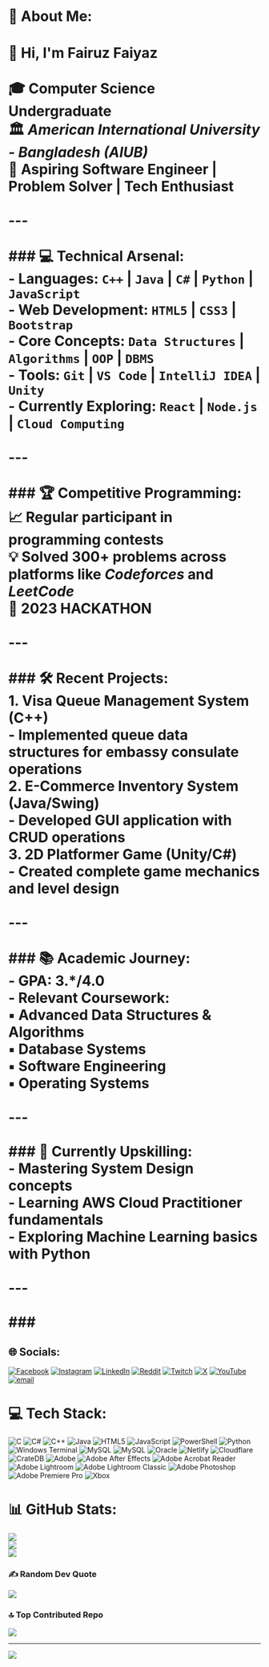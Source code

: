 # 💫 About Me:
# 👋 Hi, I'm Fairuz Faiyaz <br><br>🎓 **Computer Science Undergraduate**  <br>🏛️ *American International University - Bangladesh (AIUB)*  <br>🚀 **Aspiring Software Engineer** | **Problem Solver** | **Tech Enthusiast**<br><br>---<br><br>### 💻 Technical Arsenal:<br>- **Languages**: `C++` | `Java` | `C#` | `Python` | `JavaScript`<br>- **Web Development**: `HTML5` | `CSS3` | `Bootstrap` <br>- **Core Concepts**: `Data Structures` | `Algorithms` | `OOP` | `DBMS`<br>- **Tools**: `Git` | `VS Code` | `IntelliJ IDEA` | `Unity`<br>- **Currently Exploring**: `React` | `Node.js` | `Cloud Computing`<br><br>---<br><br>### 🏆 Competitive Programming:<br>📈 Regular participant in programming contests  <br>💡 Solved **300+** problems across platforms like *Codeforces* and *LeetCode*  <br>🥇 2023 HACKATHON<br><br>---<br><br>### 🛠️ Recent Projects:<br>1. **Visa Queue Management System** (C++)  <br>   - Implemented queue data structures for embassy consulate operations<br>2. **E-Commerce Inventory System** (Java/Swing)  <br>   - Developed GUI application with CRUD operations<br>3. **2D Platformer Game** (Unity/C#)  <br>   - Created complete game mechanics and level design<br><br>---<br><br>### 📚 Academic Journey:<br>- **GPA**: 3.*/4.0 <br>- **Relevant Coursework**:  <br>  ▪️ Advanced Data Structures & Algorithms  <br>  ▪️ Database Systems  <br>  ▪️ Software Engineering  <br>  ▪️ Operating Systems<br><br>---<br><br>### 🌱 Currently Upskilling:<br>- Mastering **System Design** concepts<br>- Learning **AWS Cloud Practitioner** fundamentals<br>- Exploring **Machine Learning** basics with Python<br><br>---<br><br>### 


## 🌐 Socials:
[![Facebook](https://img.shields.io/badge/Facebook-%231877F2.svg?logo=Facebook&logoColor=white)](https://facebook.com/fairuzfaiyaz) [![Instagram](https://img.shields.io/badge/Instagram-%23E4405F.svg?logo=Instagram&logoColor=white)](https://instagram.com/faiyaz06.12) [![LinkedIn](https://img.shields.io/badge/LinkedIn-%230077B5.svg?logo=linkedin&logoColor=white)](https://linkedin.com/in/fairuzfaiyaz) [![Reddit](https://img.shields.io/badge/Reddit-%23FF4500.svg?logo=Reddit&logoColor=white)](https://reddit.com/user/Big-Juggernaut5066) [![Twitch](https://img.shields.io/badge/Twitch-%239146FF.svg?logo=Twitch&logoColor=white)](https://twitch.tv/fairuzfaiyaz06) [![X](https://img.shields.io/badge/X-black.svg?logo=X&logoColor=white)](https://x.com/FairuzFaiyaz) [![YouTube](https://img.shields.io/badge/YouTube-%23FF0000.svg?logo=YouTube&logoColor=white)](https://youtube.com/@7paingaming209) [![email](https://img.shields.io/badge/Email-D14836?logo=gmail&logoColor=white)](mailto:fairuzfaiyaz2002@icloud.com) 

# 💻 Tech Stack:
![C](https://img.shields.io/badge/c-%2300599C.svg?style=for-the-badge&logo=c&logoColor=white) ![C#](https://img.shields.io/badge/c%23-%23239120.svg?style=for-the-badge&logo=csharp&logoColor=white) ![C++](https://img.shields.io/badge/c++-%2300599C.svg?style=for-the-badge&logo=c%2B%2B&logoColor=white) ![Java](https://img.shields.io/badge/java-%23ED8B00.svg?style=for-the-badge&logo=openjdk&logoColor=white) ![HTML5](https://img.shields.io/badge/html5-%23E34F26.svg?style=for-the-badge&logo=html5&logoColor=white) ![JavaScript](https://img.shields.io/badge/javascript-%23323330.svg?style=for-the-badge&logo=javascript&logoColor=%23F7DF1E) ![PowerShell](https://img.shields.io/badge/PowerShell-%235391FE.svg?style=for-the-badge&logo=powershell&logoColor=white) ![Python](https://img.shields.io/badge/python-3670A0?style=for-the-badge&logo=python&logoColor=ffdd54) ![Windows Terminal](https://img.shields.io/badge/Windows%20Terminal-%234D4D4D.svg?style=for-the-badge&logo=windows-terminal&logoColor=white) ![MySQL](https://img.shields.io/badge/mysql-4479A1.svg?style=for-the-badge&logo=mysql&logoColor=white) ![MySQL](https://img.shields.io/badge/mysql-4479A1.svg?style=for-the-badge&logo=mysql&logoColor=white) ![Oracle](https://img.shields.io/badge/Oracle-F80000?style=for-the-badge&logo=oracle&logoColor=white) ![Netlify](https://img.shields.io/badge/netlify-%23000000.svg?style=for-the-badge&logo=netlify&logoColor=#00C7B7) ![Cloudflare](https://img.shields.io/badge/Cloudflare-F38020?style=for-the-badge&logo=Cloudflare&logoColor=white) ![CrateDB](https://img.shields.io/badge/CrateDB-009DC7?style=for-the-badge&logo=CrateDB&logoColor=white) ![Adobe](https://img.shields.io/badge/adobe-%23FF0000.svg?style=for-the-badge&logo=adobe&logoColor=white) ![Adobe After Effects](https://img.shields.io/badge/Adobe%20After%20Effects-9999FF.svg?style=for-the-badge&logo=Adobe%20After%20Effects&logoColor=white) ![Adobe Acrobat Reader](https://img.shields.io/badge/Adobe%20Acrobat%20Reader-EC1C24.svg?style=for-the-badge&logo=Adobe%20Acrobat%20Reader&logoColor=white) ![Adobe Lightroom](https://img.shields.io/badge/Adobe%20Lightroom-31A8FF.svg?style=for-the-badge&logo=Adobe%20Lightroom&logoColor=white) ![Adobe Lightroom Classic](https://img.shields.io/badge/Adobe%20Lightroom%20Classic-31A8FF.svg?style=for-the-badge&logo=Adobe%20Lightroom%20Classic&logoColor=white) ![Adobe Photoshop](https://img.shields.io/badge/adobe%20photoshop-%2331A8FF.svg?style=for-the-badge&logo=adobe%20photoshop&logoColor=white) ![Adobe Premiere Pro](https://img.shields.io/badge/Adobe%20Premiere%20Pro-9999FF.svg?style=for-the-badge&logo=Adobe%20Premiere%20Pro&logoColor=white) ![Xbox](https://img.shields.io/badge/xbox-%23107C10.svg?style=for-the-badge&logo=xbox&logoColor=white)
# 📊 GitHub Stats:
![](https://github-readme-stats.vercel.app/api?username=fairuzfaiyaz&theme=nightowl&hide_border=false&include_all_commits=false&count_private=false)<br/>
![](https://nirzak-streak-stats.vercel.app/?user=fairuzfaiyaz&theme=nightowl&hide_border=false)<br/>
![](https://github-readme-stats.vercel.app/api/top-langs/?username=fairuzfaiyaz&theme=nightowl&hide_border=false&include_all_commits=false&count_private=false&layout=compact)

### ✍️ Random Dev Quote
![](https://quotes-github-readme.vercel.app/api?type=horizontal&theme=tokyonight)

### 🔝 Top Contributed Repo
![](https://github-contributor-stats.vercel.app/api?username=fairuzfaiyaz&limit=5&theme=nightowl&combine_all_yearly_contributions=true)

---
[![](https://visitcount.itsvg.in/api?id=fairuzfaiyaz&icon=2&color=1)](https://visitcount.itsvg.in)

<!-- Proudly created with GPRM ( https://gprm.itsvg.in ) -->
